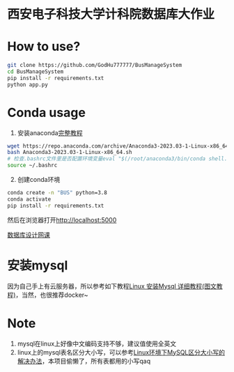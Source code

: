 # 西安电子科技大学计科院数据库大作业

# How to use?

```bash
git clone https://github.com/GodHu777777/BusManageSystem
cd BusManageSystem
pip install -r requirements.txt
python app.py
```

# Conda usage 

1. 安装anaconda[完整教程](https://blog.csdn.net/m0_49683806/article/details/135674621)

```bash
wget https://repo.anaconda.com/archive/Anaconda3-2023.03-1-Linux-x86_64.sh
bash Anaconda3-2023.03-1-Linux-x86_64.sh
# 检查.bashrc文件里是否配置环境变量eval "$(/root/anaconda3/bin/conda shell.bash hook)"
source ~/.bashrc
```

2. 创建conda环境

```bash
conda create -n "BUS" python=3.8
conda activate
pip install -r requirements.txt
```

然后在浏览器打开[http://localhost:5000](http://localhost:5000)

[数据库设计网课](https://www.bilibili.com/video/BV1DR4y1k7WL/?spm_id_from=333.788.top_right_bar_window_history.content.click)

# 安装mysql

因为自己手上有云服务器，所以参考如下教程[Linux 安装Mysql 详细教程(图文教程)](https://blog.csdn.net/bai_shuang/article/details/122939884)，当然，也很推荐docker~

# Note

1. mysql在linux上好像中文编码支持不够，建议值使用全英文
2. linux上的mysql表名区分大小写，可以参考[Linux环境下MySQL区分大小写的解决办法](https://blog.csdn.net/qq_41397201/article/details/86519519)，本项目偷懒了，所有表都用的小写qaq